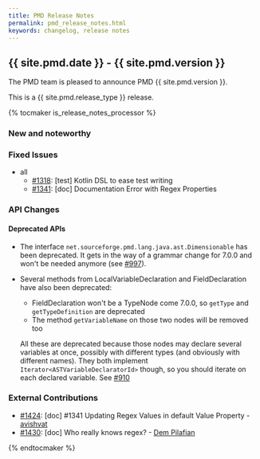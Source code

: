 ```yaml
---
title: PMD Release Notes
permalink: pmd_release_notes.html
keywords: changelog, release notes
---
```


## {{ site.pmd.date }} - {{ site.pmd.version }}

The PMD team is pleased to announce PMD {{ site.pmd.version }}.

This is a {{ site.pmd.release_type }} release.

{% tocmaker is_release_notes_processor %}

### New and noteworthy

### Fixed Issues

*   all
    *   [#1318](https://github.com/pmd/pmd/issues/1318): \[test] Kotlin DSL to ease test writing
    *   [#1341](https://github.com/pmd/pmd/issues/1341): \[doc] Documentation Error with Regex Properties

### API Changes

#### Deprecated APIs

* The interface `net.sourceforge.pmd.lang.java.ast.Dimensionable` has been deprecated.
  It gets in the way of a grammar change for 7.0.0 and won't be needed anymore (see [#997](https://github.com/pmd/pmd/issues/997)).

* Several methods from LocalVariableDeclaration and FieldDeclaration have also been
  deprecated:
  * FieldDeclaration won't be a TypeNode come 7.0.0, so `getType` and `getTypeDefinition` are deprecated
  * The method `getVariableName` on those two nodes will be removed too

  All these are deprecated because those nodes may declare several variables at once, possibly
  with different types (and obviously with different names). They both implement `Iterator<ASTVariableDeclaratorId>`
  though, so you should iterate on each declared variable. See [#910](https://github.com/pmd/pmd/issues/910)



### External Contributions

*   [#1424](https://github.com/pmd/pmd/pull/1424): \[doc] #1341 Updating Regex Values in default Value Property - [avishvat](https://github.com/vishva007)
*   [#1430](https://github.com/pmd/pmd/pull/1430): \[doc] Who really knows regex? - [Dem Pilafian](https://github.com/dpilafian)

{% endtocmaker %}

